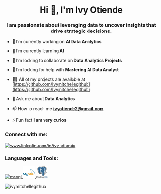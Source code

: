 <h1 align="center">Hi 👋, I'm Ivy Otiende</h1>
<h3 align="center">I am passionate about leveraging data to uncover insights that drive strategic decisions.</h3>

- 🔭 I’m currently working on **AI Data Analytics**

- 🌱 I’m currently learning **AI**

- 👯 I’m looking to collaborate on **Data Analytics Projects**

- 🤝 I’m looking for help with **Mastering AI Data Analyst**

- 👨‍💻 All of my projects are available at [https://github.com/Ivymitchellegithub](https://github.com/Ivymitchellegithub)

- 💬 Ask me about **Data Analytics**

- 📫 How to reach me **ivyotiende2@gmail.com**

- ⚡ Fun fact **I am very curios**

<h3 align="left">Connect with me:</h3>
<p align="left">
<a href="https://linkedin.com/in/www.linkedin.com/in/ivy-otiende" target="blank"><img align="center" src="https://raw.githubusercontent.com/rahuldkjain/github-profile-readme-generator/master/src/images/icons/Social/linked-in-alt.svg" alt="www.linkedin.com/in/ivy-otiende" height="30" width="40" /></a>
</p>

<h3 align="left">Languages and Tools:</h3>
<p align="left"> <a href="https://www.microsoft.com/en-us/sql-server" target="_blank" rel="noreferrer"> <img src="https://www.svgrepo.com/show/303229/microsoft-sql-server-logo.svg" alt="mssql" width="40" height="40"/> </a> <a href="https://www.mysql.com/" target="_blank" rel="noreferrer"> <img src="https://raw.githubusercontent.com/devicons/devicon/master/icons/mysql/mysql-original-wordmark.svg" alt="mysql" width="40" height="40"/> </a> <a href="https://www.postgresql.org" target="_blank" rel="noreferrer"> <img src="https://raw.githubusercontent.com/devicons/devicon/master/icons/postgresql/postgresql-original-wordmark.svg" alt="postgresql" width="40" height="40"/> </a> </p>

<p><img align="center" src="https://github-readme-stats.vercel.app/api/top-langs?username=ivymitchellegithub&show_icons=true&locale=en&layout=compact" alt="ivymitchellegithub" /></p>


